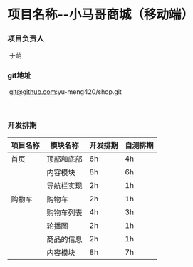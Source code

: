 # 项目名称--小马哥商城（移动端）

### 项目负责人

​	于萌

### git地址

​	git@github.com:yu-meng420/shop.git

​	

### 开发排期

| 项目名称 | 模块名称  | 开发排期 | 自测排期 |
| ---- | ----- | ---- | ---- |
| 首页   | 顶部和底部 | 6h   | 4h   |
|      | 内容模块  | 8h   | 6h   |
|      | 导航栏实现 | 2h   | 1h   |
| 购物车  | 购物车   | 2h   | 1h   |
|      | 购物车列表 | 4h   | 3h   |
|      | 轮播图   | 2h   | 1h   |
|      | 商品的信息 | 2h   | 1h   |
|      | 内容模块  | 8h   | 7h   |
